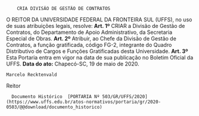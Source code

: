         CRIA DIVISÃO DE GESTÃO DE CONTRATOS  

 O REITOR DA UNIVERSIDADE FEDERAL DA FRONTEIRA SUL (UFFS), no uso de suas atribuições legais, resolve:   **Art. 1º**  CRIAR a Divisão de Gestão de Contratos, do Departamento de Apoio Administrativo, da Secretaria Especial de Obras.   **Art. 2º**  Atribuir, ao Chefe da Divisão de Gestão de Contratos, a função gratificada, código FG-2, integrante do Quadro Distributivo de Cargos e Funções Gratificadas desta Universidade.   **Art. 3º**  Esta Portaria entra em vigor na data de sua publicação no Boletim Oficial da UFFS.        **Data do ato:** Chapecó-SC, 19 de maio de 2020.   
 

    Marcelo Recktenvald   
 Reitor 

      Documento Histórico  [PORTARIA Nº 503/GR/UFFS/2020](https://www.uffs.edu.br/atos-normativos/portaria/gr/2020-0503/@@download/documento_historico)     
      